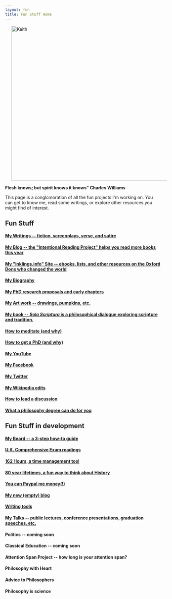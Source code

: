 ```yaml
---
layout: fun
title: Fun Stuff Home
---
```


<img src="http://lorempixel.com/image_output/nature-q-c-1000-500-4.jpg" alt="Keith" align="center" hspace="20" height="500" width="1000">


**Flesh knows; but spirit knows it knows" Charles Williams**

This page is a conglomoration of all the fun projects I'm working on. You can get to know me, read some writings, or explore other resources you might find of interest. 

## Fun Stuff ##

#### [My Writings -- fiction, screenplays, verse, and satire](/fun/writings) 

#### [My Blog -- the "Intentional Reading Project" helps you read more books this year](http://www.readingintentionally.com) ####

#### [My "Inklings.info" Site -- ebooks, lists, and other resources on the Oxford Dons who changed the world](/fun/inklings) ####

#### [My Biography](/fun/bio) ####

#### [My PhD research proposals and early chapters](/fun/phd)

#### [My Art work -- drawings, pumpkins, etc.](/fun/art)

#### [My book -- *Sola Scriptura* is a philosophical dialogue exploring scripture and tradition.](http://www.amazon.com/Sola-Scriptura-Dialogue-Keith-Buhler-ebook/dp/B009N27L12/ref=sr_1_9?ie=UTF8&qid=1401301911&sr=8-9&keywords=sola+scriptura)

#### [How to meditate (and why)](/fun/meditation) ####

#### [How to get a PhD (and why)](/fun/phd-how-to)  ####

#### [My YouTube](https://www.youtube.com/channel/UCDxfeT2v6-kFM12T7zD-K9Q)

#### [My Facebook](http://www.facebook.com/kedbuhler/)

#### [My Twitter](https://twitter.com/Keith_Buhler) 

#### [My Wikipedia edits](http://en.wikipedia.org/wiki/User:CircularReason)

#### [How to lead a discussion](http://www.wikihow.com/Lead-a-Discussion) ####

#### [What a philosophy degree can do for you](/fun/philosophy-major)

## Fun Stuff in development ##


#### [My Beard -- a 3-step how-to guide](/fun/beard) ####

#### [U.K. Comprehensive Exam readings](/fun/uk-comps)

#### [162 Hours, a time management tool](http://keithbuhler.com/goals/)
 
#### [80 year lifetimes, a fun way to think about History](https://docs.google.com/spreadsheets/d/1ZitnTtYNZLmUsKcQ0vu_cdzm_Plj5nupiyDrJEn4VV0/edit#gid=0) ####

#### [You can Paypal me money(!)](https://www.paypal.me/keithbuhler) ####

#### [My new (empty) blog](http://keithbuhler.github.io./blog) ####

#### [Writing tools](/fun/writing-tools)

#### [My Talks -- public lectures, conference presentations, graduation speeches, etc. ](/fun/speaking)

#### Politics -- coming soon ####

#### Classical Education -- coming soon ####

#### Attention Span Project -- how long is your attention span?

#### Philosophy with Heart

#### Advice to Philosophers

#### Philosophy is science 